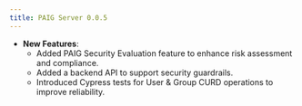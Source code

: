 ```yaml
---
title: PAIG Server 0.0.5
---
```


- **New Features**:  
    - Added PAIG Security Evaluation feature to enhance risk assessment and compliance.
    - Added a backend API to support security guardrails.
    - Introduced Cypress tests for User & Group CURD operations to improve reliability.